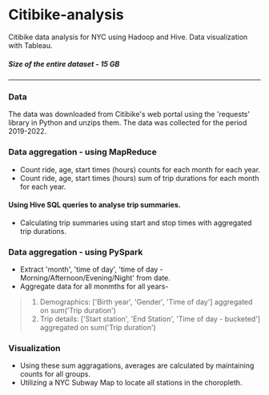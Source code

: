 # Citibike-analysis

Citibike data analysis for NYC using Hadoop and Hive. Data visualization with Tableau. 
##### Size of the entire dataset - 15 GB
---


### Data
The data was downloaded from Citibike's web portal using the 'requests' library in Python and unzips them. The data was collected for the period 2019-2022. 


### Data aggregation - using MapReduce
* Count ride, age, start times (hours) counts for each month for each year.
* Count ride, age, start times (hours) sum of trip durations for each month for each year.

#### Using Hive SQL queries to analyse trip summaries. 
* Calculating trip summaries using start and stop times with aggregated trip durations. 

### Data aggregation - using PySpark
* Extract 'month', 'time of day', 'time of day - Morning/Afternoon/Evening/Night' from date.
* Aggregate data for all monmths for all years-
> 1. Demographics: ['Birth year', 'Gender', 'Time of day'] aggregated on sum('Trip duration')
> 2. Trip details: ['Start station', 'End Station', 'Time of day - bucketed'] aggregated on sum('Trip duration')

### Visualization
* Using these sum aggragations, averages are calculated by maintaining counts for all groups.
* Utilizing a NYC Subway Map to locate all stations in the choropleth. 
